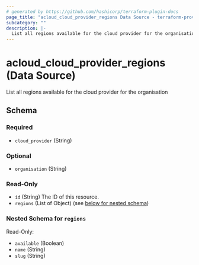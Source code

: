```yaml
---
# generated by https://github.com/hashicorp/terraform-plugin-docs
page_title: "acloud_cloud_provider_regions Data Source - terraform-provider-acloud"
subcategory: ""
description: |-
  List all regions available for the cloud provider for the organisation
---
```


# acloud_cloud_provider_regions (Data Source)

List all regions available for the cloud provider for the organisation



<!-- schema generated by tfplugindocs -->
## Schema

### Required

- `cloud_provider` (String)

### Optional

- `organisation` (String)

### Read-Only

- `id` (String) The ID of this resource.
- `regions` (List of Object) (see [below for nested schema](#nestedatt--regions))

<a id="nestedatt--regions"></a>
### Nested Schema for `regions`

Read-Only:

- `available` (Boolean)
- `name` (String)
- `slug` (String)
